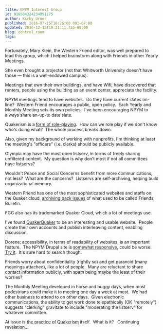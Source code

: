 ```yaml
---
title: NPYM Interest Group
id: 916504324234051175
author: Kirby Urner
published: 2016-07-15T16:26:00.001-07:00
updated: 2016-12-15T19:21:11.755-08:00
blog: control_room
tags: 
---
```


[](https://www.flickr.com/photos/kirbyurner/28069353590/in/album-72157671056618626/)

Fortunately, Mary Klein, the Western Friend editor, was well prepared to lead this group, which I helped brainstorm along with Friends in other Yearly Meetings.

She even brought a projector (not that Whitworth University doesn't have those — this is a well-endowed campus).

Meetings that own their own buildings, and have Wifi, have discovered that renters, people using the building as an event center, appreciate the facility.

NPYM meetings tend to have websites.  Do they have current slates on-line?  Western Friend encourages a public, open policy.  Each Yearly and Monthly Meeting sets its own policies.  I've been encouraging NPYM to always share an-up-to date slate.

Quakerism is a [form of role-playing](http://controlroom.blogspot.com/2016/07/npym-interest-group.html).  How can we role play if we don't know who's doing what?  The whole process breaks down.

Also, given my background of working with nonprofits, I'm thinking at least the meeting's "officers" (i.e. clerks) should be publicly available.

Olympia may have the most open listserv, in terms of freely sharing unfiltered content.  My question is why don't most if not all committees have listservs?

Wouldn't Peace and Social Concerns benefit from more communications, not less?  What are the concerns?  Listservs are self-archiving, helping build organizational memory.

Western Friend has one of the most sophisticated websites and staffs on the Quaker cloud, [archiving back issues](https://archive.org/details/westernfriend) of what used to be called Friends Bulletin. 

FGC also has its trademarked Quaker Cloud, which a lot of meetings use.

I've found [QuakerQuaker](http://www.quakerquaker.org/) to be an interesting and usable website.  People create their own accounts and publish interleaving content, enabling discussion.

Dorene: accessibility, in terms of readability of websites, is an important feature.  The NPYM Drupal site is [somewhat responsive](https://youtu.be/snQp757_Rr0), could be worse.  [Try it](http://www.npym.org/).  It's sure hard to search though.

Friends worry about confidentiality (rightly so) and get paranoid (many meanings attached), like a lot of people.  Many are reluctant to share contact information publicly, with spam being maybe the least of their worries?

The Monthly Meeting developed in horse and buggy days, when most pedestrians could make it to meeting one day a week at most.  We had other business to attend to on other days.  Given electronic communications, the ability to get work done telepathically (OK "remotely") suggests "clerking" gravitate to include "moderating the listserv" for whatever committee. 

At issue is [the practice of Quakerism](http://worldgame.blogspot.com/2016/07/npym-rest.html) itself.  What is it?   Continuing revelation...

[](https://www.flickr.com/photos/kirbyurner/27735609584/in/album-72157671056618626/)
